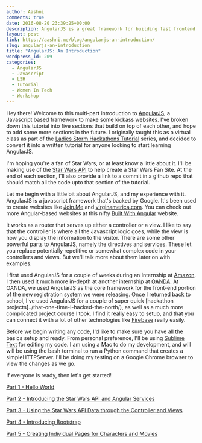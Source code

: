 ```yaml
---
author: Aashni
comments: true
date: 2016-08-20 23:39:25+00:00
description: AngularJS is a great framework for building fast frontend websites. Here's the introduction in a series of tutorials on how to build and deploy a website with AngularJS.
layout: post
link: https://aashni.me/blog/angularjs-an-introduction/
slug: angularjs-an-introduction
title: "AngularJS: An Introduction"
wordpress_id: 209
categories:
  - AngularJS
  - Javascript
  - LSH
  - Tutorial
  - Women In Tech
  - Workshop
---
```


Hey there! Welcome to this multi-part introduction to [AngularJS](https://angularjs.org/), a Javascript based framework to make some kickass websites. I've broken down this tutorial into five sections that build on top of each other, and hope to add some more sections in the future. I originally taught this as a virtual class as part of the [Ladies Storm Hackathons Tutorial](https://github.com/Ladies-Storm-Hackathons/Tutorials) series, and decided to convert it into a written tutorial for anyone looking to start learning AngularJS.

I'm hoping you're a fan of Star Wars, or at least know a little about it. I'll be making use of the [Star Wars API](http://swapi.com) to help create a Star Wars Fan Site. At the end of each section, I'll also provide a link to a commit in a github repo that should match all the code upto that section of the tutorial.

Let me begin with a little bit about AngularJS, and my experience with it.
AngularJS is a javascript framework that's backed by Google. It's been used to create websites like [Join.Me](https://www.join.me/) and [virginamerica.com](https://www.virginamerica.com/). You can check out more Angular-based websites at this nifty [Built With Angular](https://builtwith.angularjs.org/) website.

It works as a router that serves up either a controller or a view. I like to say that the controller is where all the Javascript logic goes, while the view is how you display the information to the visitor. There are some other powerful parts to AngularJS, namely the directives and services. These let you replace potentially repetitive or somewhat complex code in your controllers and views. But we'll talk more about them later on with examples.

I first used AngularJS for a couple of weeks during an Internship at [Amazon](http://www.amazon.com). I then used it much more in-depth at another internship at [OANDA](http://www.oanda.com). At OANDA, we used AngularJS as the core framework for the front-end portion of the new registration system we were releasing. Once I returned back to school, I've used AngularJS for a couple of super quick [hackathon projects]../that-one-time-i-hacked-the-north/), as well as a much more complicated project course I took. I find it really easy to setup, and that you can connect it with a lot of other technologies like [Firebase](https://www.firebase.com/) really easily.

Before we begin writing any code, I'd like to make sure you have all the basics setup and ready. From personal preference, I'll be using [Sublime Text](https://www.sublimetext.com) for editing my code.
I am using a Mac to do my development, and will will be using the bash terminal to run a Python command that creates a simpleHTTPServer. I'll be doing my testing on a Google Chrome browser to view the changes as we go.

If everyone is ready, then let's get started!

[Part 1 - Hello World](../angularjs-tutorial-part-1-hello-world)

[Part 2 - Introducing the Star Wars API and Angular Services](../angularjs-tutorial-part-2-introducing-the-star-wars-api-and-angular-services)

[Part 3 - Using the Star Wars API Data through the Controller and Views](../angularjs-tutorial-part-3-using-star-wars-api-data-through-angular-controllers-and-views)

[Part 4 - Introducing Bootstrap](../angularjs-tutorial-part-4-introducing-bootstrap)

[Part 5 - Creating Individual Pages for Characters and Movies](../angularjs-tutorial-part-5-creating-individual-pages-for-characters-and-movies)
